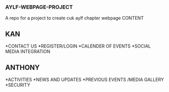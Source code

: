 ### AYLF-WEBPAGE-PROJECT
A repo for a project to create cuk aylf chapter webpage
       CONTENT
## KAN       
*CONTACT US
*REGISTER/LOGIN
*CALENDER OF EVENTS
*SOCIAL MEDIA INTEGRATION

## ANTHONY
*ACTIVITIES
*NEWS AND UPDATES
*PREVIOUS EVENTS /MEDIA GALLERY
*SECURITY
